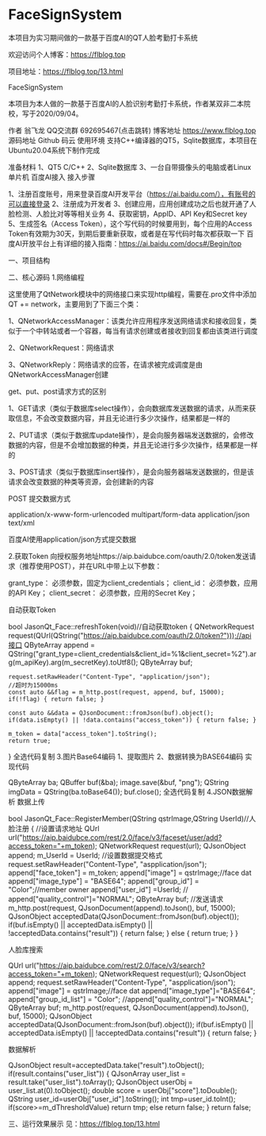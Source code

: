 # FaceSignSystem
本项目为实习期间做的一款基于百度AI的QT人脸考勤打卡系统

欢迎访问个人博客：https://flblog.top

项目地址：https://flblog.top/13.html

FaceSignSystem

本项目为本人做的一款基于百度AI的人脸识别考勤打卡系统，作者某双非二本院校，写于2020/09/04。

作者	翁飞龙
QQ交流群	692695467(点击跳转)
博客地址	https://www.flblog.top
源码地址	Github    码云
使用环境
支持C++编译器的QT5，Sqlite数据库，本项目在Ubuntu20.04系统下制作完成

准备材料
1、QT5 C/C++
2、Sqlite数据库
3、一台自带摄像头的电脑或者Linux单片机
百度AI接入
接入步骤

1、注册百度账号，用来登录百度AI开发平台（https://ai.baidu.com/），有账号的可以直接登录
2、注册成为开发者
3、创建应用，应用创建成功之后也就开通了人脸检测、人脸比对等等相关业务
4、获取密钥，AppID、API Key和Secret key
5、生成签名（Access Token），这个写代码的时候要用到，每个应用的Access Token有效期为30天，到期后要重新获取，或者是在写代码时每次都获取一下
百度AI开放平台上有详细的接入指南：https://ai.baidu.com/docs#/Begin/top

一、项目结构


二、核心源码
1.网络编程

这里使用了QtNetwork模块中的网络接口来实现http编程，需要在.pro文件中添加 QT += network，主要用到了下面三个类：

1、QNetworkAccessManager：该类允许应用程序发送网络请求和接收回复，类似于一个中转站或者一个容器，每当有请求创建或者接收到回复都由该类进行调度

2、QNetworkRequest：网络请求

3、QNetworkReply：网络请求的应答，在请求被完成调度是由QNetworkAccessManager创建

get、put、post请求方式的区别

1、GET请求（类似于数据库select操作），会向数据库发送数据的请求，从而来获取信息，不会改变数据内容，并且无论进行多少次操作，结果都是一样的

2、PUT请求（类似于数据库update操作），是会向服务器端发送数据的，会修改数据的内容，但是不会增加数据的种类，并且无论进行多少次操作，结果都是一样的

3、POST请求（类似于数据库insert操作），是会向服务器端发送数据的，但是该请求会改变数据的种类等资源，会创建新的内容

POST 提交数据方式

application/x-www-form-urlencoded
multipart/form-data
application/json
text/xml

百度AI使用application/json方式提交数据

2.获取Token
向授权服务地址https://aip.baidubce.com/oauth/2.0/token发送请求（推荐使用POST），并在URL中带上以下参数：

grant_type： 必须参数，固定为client_credentials；
client_id： 必须参数，应用的API Key；
client_secret： 必须参数，应用的Secret Key；

自动获取Token

bool JasonQt_Face::refreshToken(void)//自动获取token
{
    QNetworkRequest request(QUrl(QString("https://aip.baidubce.com/oauth/2.0/token?")));//api接口
    QByteArray append = QString("grant_type=client_credentials&client_id=%1&client_secret=%2").arg(m_apiKey).arg(m_secretKey).toUtf8();
    QByteArray buf;

    request.setRawHeader("Content-Type", "application/json");
    //超时为15000ms
    const auto &&flag = m_http.post(request, append, buf, 15000);
    if(!flag) { return false; }

    const auto &&data = QJsonDocument::fromJson(buf).object();
    if(data.isEmpty() || !data.contains("access_token")) { return false; }

    m_token = data["access_token"].toString();
    return true;
}
全选代码复制
3.图片Base64编码
1、提取图片
2、数据转换为BASE64编码
实现代码

QByteArray ba;
QBuffer buf(&ba);
image.save(&buf, "png");
QString imgData = QString(ba.toBase64());
buf.close();
全选代码复制
4.JSON数据解析
数据上传

bool JasonQt_Face::RegisterMember(QString qstrImage,QString UserId)//人脸注册
{
    //设置请求地址
    QUrl url("https://aip.baidubce.com/rest/2.0/face/v3/faceset/user/add?access_token="+m_token);
    QNetworkRequest request(url);
    QJsonObject append;
    m_UserId = UserId;
    //设置数据提交格式
    request.setRawHeader("Content-Type", "aspplication/json");
    append["face_token"] = m_token;
    append["image"] = qstrImage;//face dat
    append["image_type"] = "BASE64";
    append["group_id"] = "Color";//member owner
    append["user_id"] =UserId;
   // append["quality_control"]="NORMAL";
    QByteArray buf;
    //发送请求
    m_http.post(request, QJsonDocument(append).toJson(), buf, 15000);
    QJsonObject acceptedData(QJsonDocument::fromJson(buf).object());
    if(buf.isEmpty() || acceptedData.isEmpty() || !acceptedData.contains("result"))
    {
        return false;
    }
    else
    {
        return true;
    }
}

人脸库搜索

QUrl url("https://aip.baidubce.com/rest/2.0/face/v3/search?access_token="+m_token);
    QNetworkRequest request(url);
    QJsonObject append;
    request.setRawHeader("Content-Type", "aspplication/json");
    append["image"] = qstrImage;//face dat
    append["image_type"]="BASE64";
    append["group_id_list"] = "Color";
    //append["quality_control"]="NORMAL";
    QByteArray buf;
    m_http.post(request, QJsonDocument(append).toJson(), buf, 15000);
    QJsonObject acceptedData(QJsonDocument::fromJson(buf).object());
    if(buf.isEmpty() || acceptedData.isEmpty() || !acceptedData.contains("result"))
    {
        return false;
    }

数据解析

QJsonObject result=acceptedData.take("result").toObject();
    if(result.contains("user_list"))
    {
        QJsonArray user_list =  result.take("user_list").toArray();
        QJsonObject userObj = user_list.at(0).toObject();
        double score = userObj["score"].toDouble();
        QString user_id=userObj["user_id"].toString();
        int tmp=user_id.toInt();
        if(score>=m_dThresholdValue)
            return tmp;
        else
            return false;
    }
    return false;


三、运行效果展示
见：https://flblog.top/13.html
